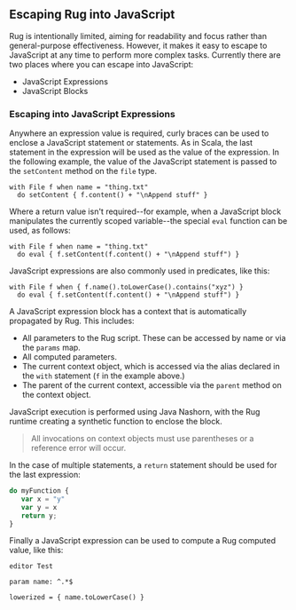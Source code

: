 ## Escaping Rug into JavaScript

Rug is intentionally limited, aiming for readability and focus rather
than general-purpose effectiveness. However, it makes it easy to
escape to JavaScript at any time to perform more complex
tasks. Currently there are two places where you can escape into
JavaScript:

* JavaScript Expressions
* JavaScript Blocks

### Escaping into JavaScript Expressions

Anywhere an expression value is required, curly braces can be used to
enclose a JavaScript statement or statements. As in Scala, the last
statement in the expression will be used as the value of the
expression. In the following example, the value of the JavaScript
statement is passed to the `setContent` method on the `file` type.

```
with File f when name = "thing.txt"
  do setContent { f.content() + "\nAppend stuff" }
```

Where a return value isn't required--for example, when a JavaScript
block manipulates the currently scoped variable--the special `eval`
function can be used, as follows:

```
with File f when name = "thing.txt"
  do eval { f.setContent(f.content() + "\nAppend stuff") }
```

JavaScript expressions are also commonly used in predicates, like
this:

```
with File f when { f.name().toLowerCase().contains("xyz") }
  do eval { f.setContent(f.content() + "\nAppend stuff") }
```

A JavaScript expression block has a context that is automatically
propagated by Rug. This includes:

* All parameters to the Rug script. These can be accessed by name or via the `params` map.
* All computed parameters.
* The current context object, which is accessed via the alias declared in the `with` statement (`f` in the example above.)
* The parent of the current context, accessible via the `parent` method on the context object.

JavaScript execution is performed using Java Nashorn, with the Rug
runtime creating a synthetic function to enclose the block.

> All invocations on context objects must use
> parentheses or a reference error will occur.

In the case of multiple statements, a `return` statement should be
used for the last expression:

```javascript
do myFunction {
   var x = "y"
   var y = x
   return y;
}
```

Finally a JavaScript expression can be used to compute a Rug computed
value, like this:


```
editor Test

param name: ^.*$

lowerized = { name.toLowerCase() }
```
